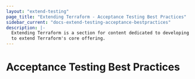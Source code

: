 ```yaml
---
layout: "extend-testing"
page_title: "Extending Terraform - Acceptance Testing Best Practices"
sidebar_current: "docs-extend-testing-acceptance-bestpractices"
description: |-
  Extending Terraform is a section for content dedicated to developing Plugins
  to extend Terraform's core offering.
---
```


# Acceptance Testing Best Practices
